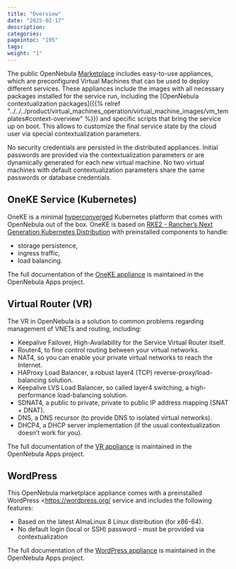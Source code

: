 ```yaml
---
title: "Overview"
date: "2025-02-17"
description:
categories:
pageintoc: "195"
tags:
weight: "1"
---
```


<a id="service-overview"></a>

<a id="one-service-appliance"></a>

<!--# Overview -->

The public OpenNebula [Marketplace](https://marketplace.opennebula.io/) includes easy-to-use appliances, which are preconfigured Virtual Machines that can be used to deploy different services. These appliances include the images with all necessary packages installed for the service run, including the [OpenNebula contextualization packages]({{% relref "../../../product/virtual_machines_operation/virtual_machine_images/vm_templates#context-overview" %}}) and specific scripts that bring the service up on boot. This allows to customize the final service state by the cloud user via special contextualization parameters.

No security credentials are persisted in the distributed appliances. Initial passwords are provided via the contextualization parameters or are dynamically generated for each new virtual machine. No two virtual machines with default contextualization parameters share the same passwords or database credentials.

## OneKE Service (Kubernetes)

OneKE is a minimal [hyperconverged](https://en.wikipedia.org/wiki/Hyper-converged_infrastructure) Kubernetes platform that comes with OpenNebula out of the box. OneKE is based on [RKE2 - Rancher’s Next Generation Kubernetes Distribution](https://docs.rke2.io/) with preinstalled components to handle:

* storage persistence,
* ingress traffic,
* load balancing.

The full documentation of the [OneKE appliance](https://github.com/OpenNebula/one-apps/wiki) is maintained in the OpenNebula Apps project.

## Virtual Router (VR)

The VR in OpenNebula is a solution to common problems regarding management of VNETs and routing, including:

* Keepalive Failover, High-Availability for the Service Virtual Router itself.
* Router4, to fine control routing between your virtual networks.
* NAT4, so you can enable your private virtual networks to reach the Internet.
* HAProxy Load Balancer, a robust layer4 (TCP) reverse-proxy/load-balancing solution.
* Keepalive LVS Load Balancer, so called layer4 switching, a high-performance load-balancing solution.
* SDNAT4, a public to private, private to public IP address mapping (SNAT + DNAT).
* DNS, a DNS recursor (to provide DNS to isolated virtual networks).
* DHCP4, a DHCP server implementation (if the usual contextualization doesn’t work for you).

The full documentation of the [VR appliance](https://github.com/OpenNebula/one-apps/wiki) is maintained in the OpenNebula Apps project.

## WordPress

This OpenNebula marketplace appliance comes with a preinstalled WordPress <https://wordpress.org/ service and includes the following features:

* Based on the latest AlmaLinux 8 Linux distribution (for x86-64).
* No default login (local or SSH) password - must be provided via contextualization

The full documentation of the [WordPress appliance](https://github.com/OpenNebula/one-apps/wiki) is maintained in the OpenNebula Apps project.
